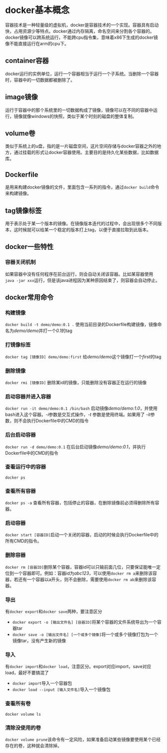 # docker基本概念

容器技术是一种轻量级的虚拟机，docker是容器技术的一个实现。容器具有启动快，占用资源少等特点。docker通过内存隔离，命名空间来分割各个容器的。  
docker镜像可以跨系统运行，不能跨cpu指令集，意味着x86下生成的docker镜像不能直接运行在arm的cpu下。

## container容器

docker运行的实例单位，运行一个容器相当于运行一个子系统。当删除一个容器时，容器中的一切数据都被删除了。

## image镜像

运行于容器中的那个系统里的一切数据构成了镜像，镜像可以在不同的容器中运行，镜像就像windows的快照，类似于某个时刻的磁盘的整体复制。

## volume卷

类似于系统上的u盘，指的是一片磁盘空间，这片空间存储与docker容器之外的地方，通过挂载的形式让docker容器使用。主要目的是持久化某些数据，比如数据库。

## Dockerfile

是用来构建docker镜像的文件，里面包含一系列的指令，通过`docker build`命令来构建镜像。

## tag镜像标签

用于表示处于某一个版本的镜像。在镜像版本迭代的过程中，会出现很多个不同版本，这时候就可以给某一个稳定的版本打上tag，以便于直接拉取到此版本。

## docker一些特性

### 容器关闭机制

如果容器中没有任何程序在前台运行，则会自动关闭该容器。比如某容器使用`java -jar xxx`运行，但是该java进程因为某种原因结束了，则容器会自动停止。

## docker常用命令

### 构建镜像

`docker build -t demo/demo:0.1 .` 使用当前目录的Dockerfile构建镜像，镜像命名为*demo/demo*并打一个*0.1*的tag  

### 打镜像标签

`docker tag [镜像ID] demo/demo:first` 给*demo/demo*这个镜像打一个*first*的tag

### 删除镜像

`docker rmi [镜像ID]` 删除某id的镜像，只能删除没有容器正在运行的镜像

### 启动容器并进入容器

`docker run -it demo/demo:0.1 /bin/bash` 启动镜像*demo/demo:1.0*，并使用bash进入这个容器。*-i*参数是交互式操作，*-t* 参数是使用终端。如果用了 *-it*参数，则不会执行Dockerfile中的CMD的指令

### 后台启动容器

`docker run -d demo/demo:0.1` 在后台启动镜像*demo/demo:0.1*，并执行Dockerfile中的CMD的指令

### 查看运行中的容器

`docker ps`

### 查看所有容器

`docker ps -a` 查看所有容器，包括停止的容器，在删除镜像前必须得删除所有容器。

### 启动容器

`docker start [容器ID]`启动一个关闭的容器，启动的时候会执行Dockerfile中的所有CMD的指令。

### 删除容器

`docker rm [容器ID]`删除某个容器，容器id可以只输前面几位，只要保证能唯一定位到一个容器即可。例如：容器id为*abc123*，可以使用`docker rm a`来删除该容器，若还有一个容器以a开头，则不会删除，需要使用`docker rm ab`来删除该容器。

### 导出

有`docker export`和`docker save`两种，要注意区分  
* `docker export -o [输出文件名] [容器ID]`将某个容器的文件系统导出为一个容器tar
* `docker save -o [输出文件名] [一个或多个镜像]`将一个或多个镜像打包为一个镜像tar，没有产生新的镜像

### 导入

有`docker import`和`docker load`，注意区分。export对应import，save对应load，最好不要搞混了
* `docker import`导入一个容器包
* `docker load --input [输入文件名]`导入一个镜像包

### 查看所有卷

`docker volume ls`

### 清除没使用的卷

`docker volume prune`该命令有一定风险，如果准备启动某些镜像要使用某个已经存在的卷，这种就会清除掉。

